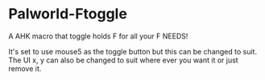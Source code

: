 # Palworld-Ftoggle
A AHK macro that toggle holds F for all your F NEEDS!

It's set to use mouse5 as the toggle button but this can be changed to suit.
The UI x, y can also be changed to suit where ever you want it or just remove it.

